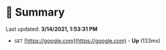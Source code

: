 # 📖 Summary
Last updated: **3/14/2021, 1:53:31 PM**

- `GET` [https://google.com](https://google.com) - **Up** (133ms)
